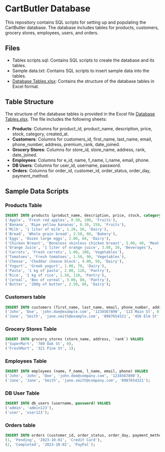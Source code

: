 # CartButler Database

This repository contains SQL scripts for setting up and populating the CartButler database. The database includes tables for products, customers, grocery stores, employees, users, and orders.

## Files

- Tables scripts.sql: Contains SQL scripts to create the database and its tables.
- Sample data.txt: Contains SQL scripts to insert sample data into the tables.
- [Database Tables.xlsx](./Database%20Tables.xlsx): Contains the structure of the database tables in Excel format.

## Table Structure

The structure of the database tables is provided in the Excel file [Database Tables.xlsx](./Database%20Tables.xlsx). The file includes the following sheets:

- **Products**: Columns for product_id, product_name, description, price, stock, category, created_at.
- **Customers**: Columns for customers_id, first_name, last_name, email, phone_number, address, premium_rank, date_joined.
- **Grocery Stores**: Columns for store_id, store_name, address, rank, date_joined.
- **Employees**: Columns for e_id, name, f_name, l_name, email, phone.
- **DB Users**: Columns for user_id, username, password.
- **Orders**: Columns for order_id, customer_id, order_status, order_day, payment_method.

## Sample Data Scripts

### Products Table

```sql
INSERT INTO products (product_name, description, price, stock, category) VALUES
('Apple', 'Fresh red apples', 0.50, 100, 'Fruits'),
('Banana', 'Ripe yellow bananas', 0.30, 150, 'Fruits'),
('Milk', '1 liter of milk', 1.20, 50, 'Dairy'),
('Bread', 'Whole grain bread', 2.50, 80, 'Bakery'),
('Eggs', 'Dozen large eggs', 2.00, 60, 'Dairy'),
('Chicken Breast', 'Boneless skinless chicken breast', 5.00, 40, 'Meat'),
('Orange Juice', '1 liter of orange juice', 3.00, 30, 'Beverages'),
('Carrots', 'Fresh carrots', 1.00, 100, 'Vegetables'),
('Tomatoes', 'Fresh tomatoes', 1.50, 90, 'Vegetables'),
('Cheese', 'Cheddar cheese block', 4.00, 50, 'Dairy'),
('Yogurt', 'Greek yogurt', 1.00, 70, 'Dairy'),
('Pasta', '1 kg of pasta', 2.00, 120, 'Pantry'),
('Rice', '1 kg of rice', 1.50, 110, 'Pantry'),
('Cereal', 'Box of cereal', 3.00, 80, 'Pantry'),
('Butter', '200g of butter', 2.50, 60, 'Dairy');
```

### Customers table

```sql
INSERT INTO customers (first_name, last_name, email, phone_number, address, premium_rank) VALUES
('John', 'Doe', 'john.doe@example.com', '1234567890', '123 Main St', 0),
('Jane', 'Smith', 'jane.smith@example.com', '0987654321', '456 Elm St', 1);
```

### Grocery Stores Table

```sql
INSERT INTO grocery_stores (store_name, address, `rank`) VALUES
('SuperMart', '789 Oak St', 0),
('FreshMart', '321 Pine St', 1);
```

### Employees Table

```sql
INSERT INTO employees (name, f_name, l_name, email, phone) VALUES
('John', 'John', 'Doe', 'john.doe@company.com', '1234567890'),
('Jane', 'Jane', 'Smith', 'jane.smith@company.com', '0987654321');
```

### DB User Table

```sql
INSERT INTO db_users (username, password) VALUES
('admin', 'admin123'),
('user', 'user123');
```

### Orders table

```sql
INSERT INTO orders (customer_id, order_status, order_day, payment_method) VALUES
(1, 'Pending', '2023-10-01', 'Credit Card'),
(2, 'Completed', '2023-10-02', 'PayPal');
```
